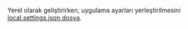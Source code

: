 Yerel olarak geliştirirken, uygulama ayarları yerleştirilmesini [local.settings.json dosya](../articles/azure-functions/functions-run-local.md#local-settings-file).

